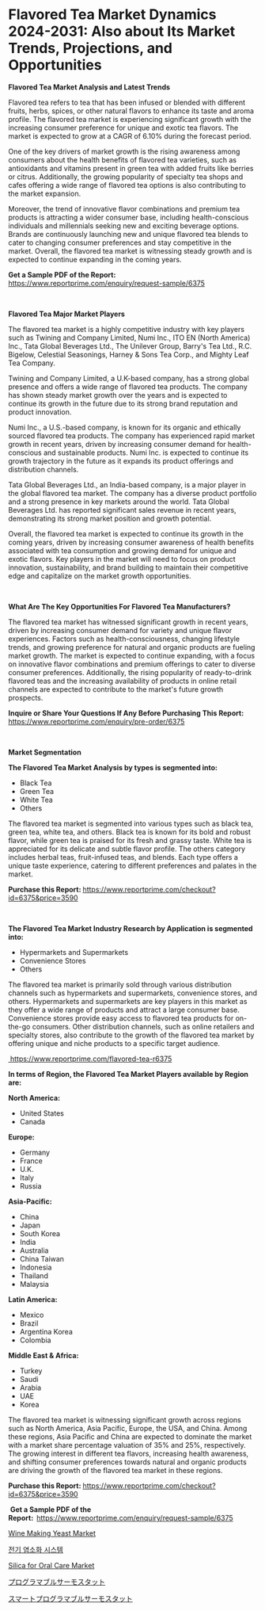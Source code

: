 <p><h1>Flavored Tea Market Dynamics 2024-2031: Also about Its Market Trends, Projections, and Opportunities</h1></p><p><strong>Flavored Tea Market Analysis and Latest Trends</strong></p>
<p><p>Flavored tea refers to tea that has been infused or blended with different fruits, herbs, spices, or other natural flavors to enhance its taste and aroma profile. The flavored tea market is experiencing significant growth with the increasing consumer preference for unique and exotic tea flavors. The market is expected to grow at a CAGR of 6.10% during the forecast period.</p><p>One of the key drivers of market growth is the rising awareness among consumers about the health benefits of flavored tea varieties, such as antioxidants and vitamins present in green tea with added fruits like berries or citrus. Additionally, the growing popularity of specialty tea shops and cafes offering a wide range of flavored tea options is also contributing to the market expansion.</p><p>Moreover, the trend of innovative flavor combinations and premium tea products is attracting a wider consumer base, including health-conscious individuals and millennials seeking new and exciting beverage options. Brands are continuously launching new and unique flavored tea blends to cater to changing consumer preferences and stay competitive in the market. Overall, the flavored tea market is witnessing steady growth and is expected to continue expanding in the coming years.</p></p>
<p><strong>Get a Sample PDF of the Report:&nbsp;</strong> <a href="https://www.reportprime.com/enquiry/request-sample/6375">https://www.reportprime.com/enquiry/request-sample/6375</a></p>
<p>&nbsp;</p>
<p><strong>Flavored Tea Major Market Players</strong></p>
<p><p>The flavored tea market is a highly competitive industry with key players such as Twining and Company Limited, Numi Inc., ITO EN (North America) Inc., Tata Global Beverages Ltd., The Unilever Group, Barry's Tea Ltd., R.C. Bigelow, Celestial Seasonings, Harney & Sons Tea Corp., and Mighty Leaf Tea Company.</p><p>Twining and Company Limited, a U.K-based company, has a strong global presence and offers a wide range of flavored tea products. The company has shown steady market growth over the years and is expected to continue its growth in the future due to its strong brand reputation and product innovation.</p><p>Numi Inc., a U.S.-based company, is known for its organic and ethically sourced flavored tea products. The company has experienced rapid market growth in recent years, driven by increasing consumer demand for health-conscious and sustainable products. Numi Inc. is expected to continue its growth trajectory in the future as it expands its product offerings and distribution channels.</p><p>Tata Global Beverages Ltd., an India-based company, is a major player in the global flavored tea market. The company has a diverse product portfolio and a strong presence in key markets around the world. Tata Global Beverages Ltd. has reported significant sales revenue in recent years, demonstrating its strong market position and growth potential.</p><p>Overall, the flavored tea market is expected to continue its growth in the coming years, driven by increasing consumer awareness of health benefits associated with tea consumption and growing demand for unique and exotic flavors. Key players in the market will need to focus on product innovation, sustainability, and brand building to maintain their competitive edge and capitalize on the market growth opportunities.</p></p>
<p>&nbsp;</p>
<p><strong>What Are The Key Opportunities For Flavored Tea Manufacturers?</strong></p>
<p><p>The flavored tea market has witnessed significant growth in recent years, driven by increasing consumer demand for variety and unique flavor experiences. Factors such as health-consciousness, changing lifestyle trends, and growing preference for natural and organic products are fueling market growth. The market is expected to continue expanding, with a focus on innovative flavor combinations and premium offerings to cater to diverse consumer preferences. Additionally, the rising popularity of ready-to-drink flavored teas and the increasing availability of products in online retail channels are expected to contribute to the market's future growth prospects.</p></p>
<p><strong>Inquire or Share Your Questions If Any Before Purchasing This Report:</strong> <a href="https://www.reportprime.com/enquiry/pre-order/6375">https://www.reportprime.com/enquiry/pre-order/6375</a></p>
<p>&nbsp;</p>
<p><strong>Market Segmentation</strong></p>
<p><strong>The Flavored Tea Market Analysis by types is segmented into:</strong></p>
<p><ul><li>Black Tea</li><li>Green Tea</li><li>White Tea</li><li>Others</li></ul></p>
<p><p>The flavored tea market is segmented into various types such as black tea, green tea, white tea, and others. Black tea is known for its bold and robust flavor, while green tea is praised for its fresh and grassy taste. White tea is appreciated for its delicate and subtle flavor profile. The others category includes herbal teas, fruit-infused teas, and blends. Each type offers a unique taste experience, catering to different preferences and palates in the market.</p></p>
<p><strong>Purchase this Report:&nbsp;</strong><a href="https://www.reportprime.com/checkout?id=6375&price=3590">https://www.reportprime.com/checkout?id=6375&price=3590</a></p>
<p>&nbsp;</p>
<p><strong>The Flavored Tea Market Industry Research by Application is segmented into:</strong></p>
<p><ul><li>Hypermarkets and Supermarkets</li><li>Convenience Stores</li><li>Others</li></ul></p>
<p><p>The flavored tea market is primarily sold through various distribution channels such as hypermarkets and supermarkets, convenience stores, and others. Hypermarkets and supermarkets are key players in this market as they offer a wide range of products and attract a large consumer base. Convenience stores provide easy access to flavored tea products for on-the-go consumers. Other distribution channels, such as online retailers and specialty stores, also contribute to the growth of the flavored tea market by offering unique and niche products to a specific target audience.</p></p>
<p><a href="https://www.reportprime.com/flavored-tea-r6375">&nbsp;https://www.reportprime.com/flavored-tea-r6375</a></p>
<p><strong>In terms of Region, the Flavored Tea Market Players available by Region are:</strong></p>
<p>
    <p> <strong> North America: </strong>
        <ul>
            <li>United States</li>
            <li>Canada</li>
        </ul>
        </p> 
    <p> <strong> Europe: </strong>
        <ul>
            <li>Germany</li>
            <li>France</li>
            <li>U.K.</li>
            <li>Italy</li>
            <li>Russia</li>
        </ul>
        </p> 
    <p> <strong> Asia-Pacific: </strong>
        <ul>
            <li>China</li>
            <li>Japan</li>
            <li>South Korea</li>
            <li>India</li>
            <li>Australia</li>
            <li>China Taiwan</li>
            <li>Indonesia</li>
            <li>Thailand</li>
            <li>Malaysia</li>
        </ul>
        </p> 
    <p> <strong> Latin America: </strong>
        <ul>
            <li>Mexico</li>
            <li>Brazil</li>
            <li>Argentina Korea</li>
            <li>Colombia</li>
        </ul>
        </p> 
    <p> <strong> Middle East & Africa: </strong>
        <ul>
            <li>Turkey</li>
            <li>Saudi</li>
            <li>Arabia</li>
            <li>UAE</li>
            <li>Korea</li>
        </ul>
    </p>
    </p>
<p><p>The flavored tea market is witnessing significant growth across regions such as North America, Asia Pacific, Europe, the USA, and China. Among these regions, Asia Pacific and China are expected to dominate the market with a market share percentage valuation of 35% and 25%, respectively. The growing interest in different tea flavors, increasing health awareness, and shifting consumer preferences towards natural and organic products are driving the growth of the flavored tea market in these regions.</p></p>
<p><strong>Purchase this Report: </strong><a href="https://www.reportprime.com/checkout?id=6375&price=3590">https://www.reportprime.com/checkout?id=6375&price=3590</a></p>
<p>&nbsp;<strong>Get a Sample PDF of the Report:&nbsp;&nbsp;</strong><a href="https://www.reportprime.com/enquiry/request-sample/6375">https://www.reportprime.com/enquiry/request-sample/6375</a></p>
<p><strong></strong></p>
<p><p><a href="https://github.com/jodemen/Market-Research-Report-List-2/blob/main/wine-making-yeast-market.md">Wine Making Yeast Market</a></p><p><a href="https://github.com/CliftonFisher9067/Market-Research-Report-List-1/blob/main/237641517421.md">전기 염소화 시스템</a></p><p><a href="https://issuu.com/reportprime-2/docs/silica-for-oral-care-market-size-2030.pptx">Silica for Oral Care Market</a></p><p><a href="https://github.com/mcbeesbxa270/Market-Research-Report-List-1/blob/main/308227218702.md">プログラマブルサーモスタット</a></p><p><a href="https://github.com/EmoryYundt1935/Market-Research-Report-List-1/blob/main/557030318703.md">スマートプログラマブルサーモスタット</a></p></p>